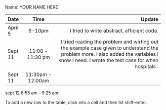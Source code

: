 Name: YOUR NAME HERE

| Date    |       Time        |                                                                                                                                                                                  Update |
|:--------|:-----------------:|----------------------------------------------------------------------------------------------------------------------------------------------------------------------------------------:|
| April 5 |      9-10pm       |                                                                                                                                              I tried to write abstract, efficient code. |
| Sept 11 | 11:00 - 11:30 pm  | I tried reading the problem and wirting out the example case given to understand the problem more. I also added the variables I know I need. I wrote the test case for when hospitals . |
| Sept 11 | 11:30pm - 12:00am |                                                                                                                                                                                         |
sept 12  8:55 am - 9:25 am

To add a new row to the table, click into a cell and then hit shift-enter.